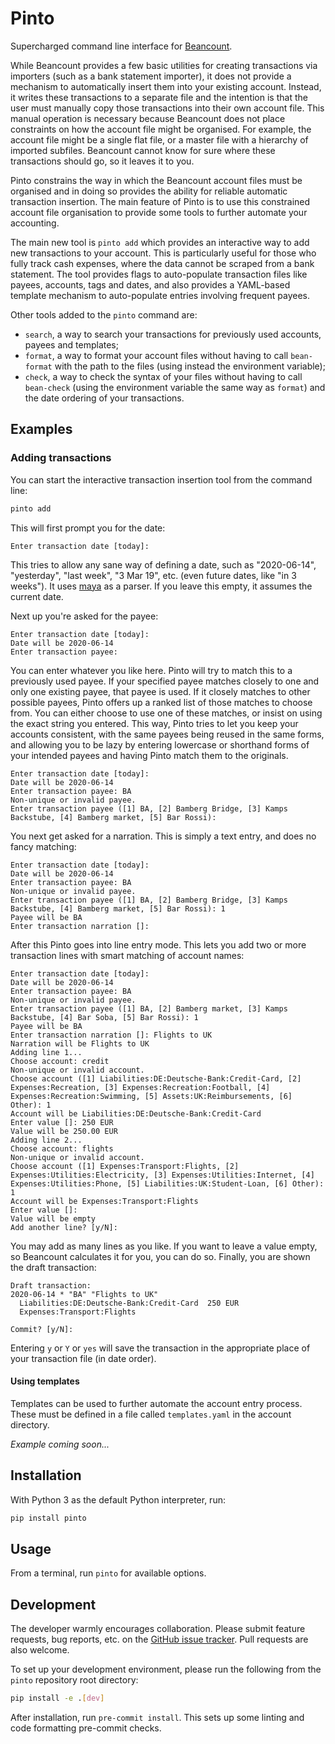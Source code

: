 # Pinto
Supercharged command line interface for [Beancount](http://furius.ca/beancount/).

While Beancount provides a few basic utilities for creating transactions via importers
(such as a bank statement importer), it does not provide a mechanism to automatically
insert them into your existing account. Instead, it writes these transactions to a
separate file and the intention is that the user must manually copy those transactions
into their own account file. This manual operation is necessary because Beancount does
not place constraints on how the account file might be organised. For example, the
account file might be a single flat file, or a master file with a hierarchy of
imported subfiles. Beancount cannot know for sure where these transactions should go,
so it leaves it to you.

Pinto constrains the way in which the Beancount account files must be organised and in
doing so provides the ability for reliable automatic transaction insertion. The main
feature of Pinto is to use this constrained account file organisation to provide some
tools to further automate your accounting.

The main new tool is `pinto add` which provides an interactive way to add new
transactions to your account. This is particularly useful for those who fully track cash
expenses, where the data cannot be scraped from a bank statement. The tool provides
flags to auto-populate transaction files like payees, accounts, tags and dates, and also
provides a YAML-based template mechanism to auto-populate entries involving
frequent payees.

Other tools added to the `pinto` command are:

* `search`, a way to search your transactions for previously used accounts, payees and
  templates;
* `format`, a way to format your account files without having to call `bean-format` with
  the path to the files (using instead the environment variable);
* `check`, a way to check the syntax of your files without having to call `bean-check`
  (using the environment variable the same way as `format`) and the date ordering of
  your transactions.

## Examples

### Adding transactions
You can start the interactive transaction insertion tool from the command line:

```bash
pinto add
```

This will first prompt you for the date:
```
Enter transaction date [today]:
```

This tries to allow any sane way of defining a date, such as "2020-06-14", "yesterday",
"last week", "3 Mar 19", etc. (even future dates, like "in 3 weeks"). It uses
[maya](https://github.com/timofurrer/maya) as a parser. If you leave this empty, it
assumes the current date.

Next up you're asked for the payee:
```
Enter transaction date [today]:
Date will be 2020-06-14
Enter transaction payee:
```

You can enter whatever you like here. Pinto will try to match this to a previously used
payee. If your specified payee matches closely to one and only one existing payee, that
payee is used. If it closely matches to other possible payees, Pinto offers up a ranked
list of those matches to choose from. You can either choose to use one of these matches,
or insist on using the exact string you entered. This way, Pinto tries to let you keep
your accounts consistent, with the same payees being reused in the same forms, and
allowing you to be lazy by entering lowercase or shorthand forms of your intended payees
and having Pinto match them to the originals.

```
Enter transaction date [today]:
Date will be 2020-06-14
Enter transaction payee: BA
Non-unique or invalid payee.
Enter transaction payee ([1] BA, [2] Bamberg Bridge, [3] Kamps Backstube, [4] Bamberg market, [5] Bar Rossi):
```

You next get asked for a narration. This is simply a text entry, and does no fancy
matching:

```
Enter transaction date [today]:
Date will be 2020-06-14
Enter transaction payee: BA
Non-unique or invalid payee.
Enter transaction payee ([1] BA, [2] Bamberg Bridge, [3] Kamps Backstube, [4] Bamberg market, [5] Bar Rossi): 1
Payee will be BA
Enter transaction narration []:
```

After this Pinto goes into line entry mode. This lets you add two or more transaction
lines with smart matching of account names:

```
Enter transaction date [today]:
Date will be 2020-06-14
Enter transaction payee: BA
Non-unique or invalid payee.
Enter transaction payee ([1] BA, [2] Bamberg market, [3] Kamps Backstube, [4] Bar Soba, [5] Bar Rossi): 1
Payee will be BA
Enter transaction narration []: Flights to UK
Narration will be Flights to UK
Adding line 1...
Choose account: credit
Non-unique or invalid account.
Choose account ([1] Liabilities:DE:Deutsche-Bank:Credit-Card, [2] Expenses:Recreation, [3] Expenses:Recreation:Football, [4] Expenses:Recreation:Swimming, [5] Assets:UK:Reimbursements, [6] Other): 1
Account will be Liabilities:DE:Deutsche-Bank:Credit-Card
Enter value []: 250 EUR
Value will be 250.00 EUR
Adding line 2...
Choose account: flights
Non-unique or invalid account.
Choose account ([1] Expenses:Transport:Flights, [2] Expenses:Utilities:Electricity, [3] Expenses:Utilities:Internet, [4] Expenses:Utilities:Phone, [5] Liabilities:UK:Student-Loan, [6] Other): 1
Account will be Expenses:Transport:Flights
Enter value []:
Value will be empty
Add another line? [y/N]:
```

You may add as many lines as you like. If you want to leave a value empty, so Beancount
calculates it for you, you can do so. Finally, you are shown the draft transaction:

```
Draft transaction:
2020-06-14 * "BA" "Flights to UK"
  Liabilities:DE:Deutsche-Bank:Credit-Card  250 EUR
  Expenses:Transport:Flights

Commit? [y/N]:
```

Entering `y` or `Y` or `yes` will save the transaction in the appropriate place of your
transaction file (in date order).

#### Using templates
Templates can be used to further automate the account entry process. These must be
defined in a file called `templates.yaml` in the account directory.

*Example coming soon...*

## Installation
With Python 3 as the default Python interpreter, run:

```bash
pip install pinto
```

## Usage
From a terminal, run `pinto` for available options.

## Development
The developer warmly encourages collaboration. Please submit feature requests, bug
reports, etc. on the [GitHub issue tracker](https://github.com/SeanDS/pinto/issues).
Pull requests are also welcome.

To set up your development environment, please run the following from the `pinto`
repository root directory:

```bash
pip install -e .[dev]
```

After installation, run `pre-commit install`. This sets up some linting and code
formatting pre-commit checks.
